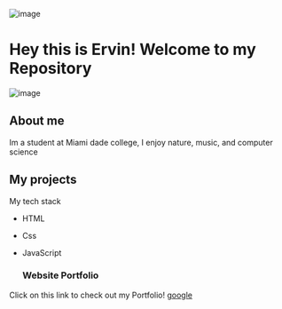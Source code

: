 ![image](https://github.com/EcVp3/EcVp3/assets/161505121/fb07460d-c67c-4d94-b25b-275e2726bf70)

# Hey this is Ervin! Welcome to my Repository
![image](https://github.com/EcVp3/EcVp3/assets/161505121/02d1aac9-513b-4e85-a018-51c63723eaa5)

## About me
Im a student at Miami dade college, I enjoy nature, music, and computer science
## My projects
My tech stack
- HTML
- Css
- JavaScript

  ### Website Portfolio
 Click on this link to check out my Portfolio! [google](https://www.google.com)
